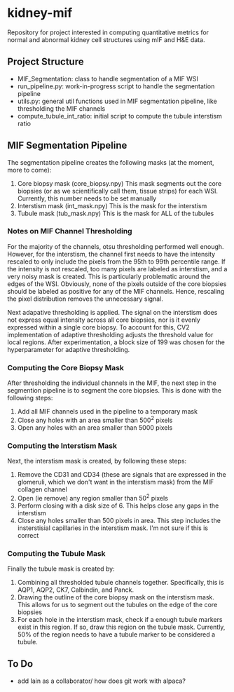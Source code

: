 # kidney-mif

Repository for project interested in computing quantitative metrics for normal and abnormal kidney cell structures using mIF and H&E data.

## Project Structure
- MIF_Segmentation: class to handle segmentation of a MIF WSI
- run_pipeline.py: work-in-progress script to handle the segmentation pipeline
- utils.py: general util functions used in MIF segmentation pipeline, like thresholding the MIF channels 
- compute_tubule_int_ratio: initial script to compute the tubule interstism ratio

## MIF Segmentation Pipeline

The segmentation pipeline creates the following masks (at the moment, more to come):
1. Core biopsy mask (core_biopsy.npy)
    This mask segments out the core biopsies (or as we scientifically call them, tissue strips) for each WSI. Currently, this number needs to be set manually
2. Interstism mask (int_mask.npy)
    This is the mask for the interstism
3. Tubule mask (tub_mask.npy)
    This is the mask for ALL of the tubules
    
### Notes on MIF Channel Thresholding

For the majority of the channels, otsu thresholding performed well enough. However, for the interstism, the channel first needs to have the intensity rescaled to only include the pixels from the 95th to 99th percentile range. If the intensity is not rescaled, too many pixels are labeled as interstism, and a very noisy mask is created. This is particularly problematic around the edges of the WSI. Obviously, none of the pixels outside of the core biopsies should be labeled as positive for any of the MIF channels. Hence, rescaling the pixel distribution removes the unnecessary signal. 

Next adapative thresholding is applied. The signal on the interstism does not express equal intensity across all core biopsies, nor is it evenly expressed within a single core biopsy. To account for this, CV2 implementation of adaptive thresholding adjusts the threshold value for local regions. After experimentation, a block size of 199 was chosen for the hyperparameter for adaptive thresholding.
    
### Computing the Core Biopsy Mask

After thresholding the individual channels in the MIF, the next step in the segmention pipeline is to segment the core biopsies. This is done with the following steps:
1. Add all MIF channels used in the pipeline to a temporary mask
2. Close any holes with an area smaller than $500^2$ pixels 
3. Open any holes with an area smaller than 5000 pixels

### Computing the Interstism Mask 

Next, the interstism mask is created, by following these steps:
1. Remove the CD31 and CD34 (these are signals that are expressed in the glomeruli, which we don't want in the interstism mask) from the MIF collagen channel
2. Open (ie remove) any region smaller than $50^2$ pixels
3. Perform closing with a disk size of 6. This helps close any gaps in the interstism
4. Close any holes smaller than 500 pixels in area. This step includes the insterstisial capillaries in the interstism mask. I'm not sure if this is correct

### Computing the Tubule Mask

Finally the tubule mask is created by:
1. Combining all thresholded tubule channels together. Specifically, this is AQP1, AQP2, CK7, Calbindin, and Panck.
2. Drawing the outline of the core biopsy mask on the interstism mask. This allows for us to segment out the tubules on the edge of the core biopsies
3. For each hole in the interstism mask, check if a enough tubule markers exist in this region. If so, draw this region on the tubule mask. Currently, 50% of the region needs to have a tubule marker to be considered a tubule. 


## To Do
- add Iain as a collaborator/ how does git work with alpaca?

